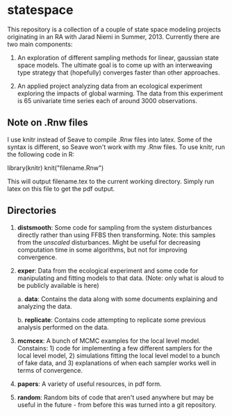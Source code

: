 statespace
==========

This repository is a collection of a couple of state space modeling projects originating in an RA with Jarad Niemi in Summer, 2013. Currently there are two main components:

1. An exploration of different sampling methods for linear, gaussian state space models. The ultimate goal is to come up with an interweaving type strategy that (hopefully) converges faster than other approaches.

2. An applied project analyzing data from an ecological experiment exploring the impacts of global warming. The data from this experiment is 65 univariate time series each of around 3000 observations.

Note on .Rnw files
-------------
I use knitr instead of Seave to compile .Rnw files into latex. Some of the syntax is different, so Seave won't work with my .Rnw files. To use knitr, run the following code in R:

   library(knitr)
   knit("filename.Rnw")

This will output filename.tex to the current working directory. Simply run latex on this file to get the pdf output.


Directories
-------------

1. **distsmooth**: Some code for sampling from the system disturbances directly rather than using FFBS then transforming. Note: this samples from the *unscaled* disturbances. Might be useful for decreasing computation time in some algorithms, but not for improving convergence.

2. **exper**: Data from the ecological experiment and some code for manipulating and fitting models to that data. (Note: only what is aloud to be publicly available is here)

   a. **data**: Contains the data along with some documents explaining and analyzing the data.

   b. **replicate**: Contains code attempting to replicate some previous analysis performed on the data.

3. **mcmcex**: A bunch of MCMC examples for the local level model. Constains: 1) code for implementing a few different samplers for the local level model, 2) simulations fitting the local level model to a bunch of fake data, and 3) explanations of when each sampler works well in terms of convergence.

4. **papers**: A variety of useful resources, in pdf form.

5. **random**: Random bits of code that aren't used anywhere but may be useful in the future - from before this was turned into a git repository.